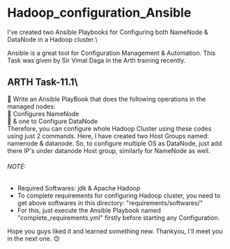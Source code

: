 # Hadoop_configuration_Ansible

I've created two Ansible Playbooks for Configuring both NameNode & DataNode in a Hadoop cluster.\

Ansible is a great tool for Configuration Management & Automation. This Task was given by Sir Vimal Daga in the Arth training recently.

## ARTH Task-11.1\
🔰 Write an Ansible PlayBook that does the following operations in the managed nodes:\
🔹 Configures NameNode\
🔹 & one to Configure DataNode\
Therefore, you can configure whole Hadoop Cluster using these codes using just 2 commands. Here, I have created two Host Groups named: namenode & datanode. So, to configure multiple OS as DataNode, just add there IP's under datanode Host group, similarly for NameNode as well. 

###### NOTE:
- Required Softwares: jdk & Apache Hadoop
- To complete requirements for configuring Hadoop cluster, you need to get above softwares in this directory: "requirements/softwares/"
- For this, just execute the Ansible Playbook named "complete_requirements.yml" firstly before starting any Configuration.

Hope you guys liked it and learned something new. Thankyou, I'll meet you in the next one. 😊
